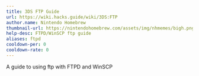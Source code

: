```yaml
---
title: 3DS FTP Guide
url: https://wiki.hacks.guide/wiki/3DS:FTP
author.name: Nintendo Homebrew
thumbnail-url: https://nintendohomebrew.com/assets/img/nhmemes/bigh.png
help-desc: FTPD/WinSCP ftp guide
aliases: ftpd
cooldown-per: 0
cooldown-rate: 0
---
```


A guide to using ftp with FTPD and WinSCP
